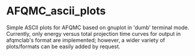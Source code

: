 # AFQMC_ascii_plots
Simple ASCII plots for AFQMC based on gnuplot in 'dumb' terminal mode.
Currently, only energy versus total projection time curves for output in afqmclab's format are implemented; however,
a wider variety of plots/formats can be easily added by request.
